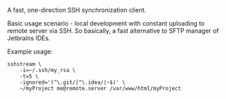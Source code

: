 A fast, one-direction SSH synchronization client.

Basic usage scenario - local development with constant uploading to remote server via SSH. So basically, a fast alternative to SFTP manager of Jetbrains IDEs.

Example usage:

```shell script
sshstream \
    -i=~/.ssh/my_rsa \
    -t=5 \
    -ignored='(^\.git/|^\.idea/|~$)' \
    ~/myProject me@remote.server /var/www/html/myProject
```

